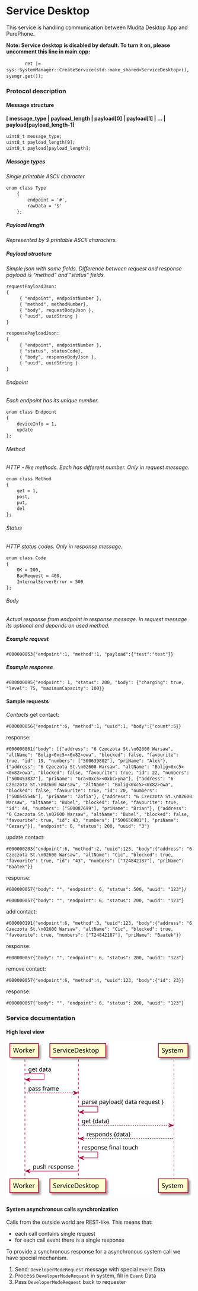 Service Desktop
=================

This service is handling communication between Mudita Desktop App and PurePhone.

**Note:
Service desktop is disabled by default.
To turn it on, please uncomment this line in main.cpp:**

`        ret |= sys::SystemManager::CreateService(std::make_shared<ServiceDesktop>(), sysmgr.get());
`

### Protocol description

#### Message structure

**[ message_type | payload_length | payload[0] | payload[1] | ... | payload[payload_length-1]**

```
uint8_t message_type;
uint8_t payload_length[9];
uint8_t payload[payload_length];
```

##### Message types
*Single printable ASCII character.*
```
enum class Type
    {
        endpoint = '#',
        rawData = '$'
    };
```
##### Payload length
*Represented by 9 printable ASCII characters.*

##### Payload structure
*Simple json with some fields. Difference between request and response payload is "method" and "status" fields.*
```
requestPayloadJson:
{
     { "endpoint", endpointNumber },
     { "method", methodNumber},
     { "body", requestBodyJson },
     { "uuid", uuidString }
}
```
```
responsePayloadJson:
{
     { "endpoint", endpointNumber },
     { "status", statusCode},
     { "body", responseBodyJson },
     { "uuid", uuidString }
}
```
###### Endpoint
*Each endpoint has its unique number.*

```
enum class Endpoint
{
    deviceInfo = 1,
    update
};
```

###### Method
*HTTP - like methods. Each has different number. Only in request message.*

```
enum class Method
{
    get = 1,
    post,
    put,
    del
};
```

###### Status
*HTTP status codes. Only in response message.*

```
enum class Code
{
    OK = 200,
    BadRequest = 400,
    InternalServerError = 500
};
```

###### Body
*Actual response from endpoint in response message. In request message its optional and depends on used method.*

##### Example request

```
#000000053{"endpoint":1, "method":1, "payload":{"test":"test"}}
```

##### Example response

```
#000000095{"endpoint": 1, "status": 200, "body": {"charging": true, "level": 75, "maximumCapacity": 100}}
```

#### Sample requests
*Contacts*
get contact:
```
#000000056{"endpoint":6, "method":1, "uuid":1, "body":{"count":5}}
```
response:
```
#000000861{"body": [{"address": "6 Czeczota St.\n02600 Warsaw", "altName": "Bolig<0xc5><0x82>owa", "blocked": false, "favourite": true, "id": 19, "numbers": ["500639802"], "priName": "Alek"}, {"address": "6 Czeczota St.\n02600 Warsaw", "altName": "Bolig<0xc5><0x82>owa", "blocked": false, "favourite": true, "id": 22, "numbers": ["500453837"], "priName": "Gra<0xc5><0xbc>yna"}, {"address": "6 Czeczota St.\n02600 Warsaw", "altName": "Bolig<0xc5><0x82>owa", "blocked": false, "favourite": true, "id": 20, "numbers": ["500545546"], "priName": "Zofia"}, {"address": "6 Czeczota St.\n02600 Warsaw", "altName": "Bubel", "blocked": false, "favourite": true, "id": 44, "numbers": ["500087699"], "priName": "Brian"}, {"address": "6 Czeczota St.\n02600 Warsaw", "altName": "Bubel", "blocked": false, "favourite": true, "id": 43, "numbers": ["500656981"], "priName": "Cezary"}], "endpoint": 6, "status": 200, "uuid": "3"}
```

update contact:
```
#000000203{"endpoint":6, "method":2, "uuid":123, "body":{"address": "6 Czeczota St.\n02600 Warsaw", "altName": "Cic", "blocked": true, "favourite": true, "id": "43", "numbers": ["724842187"], "priName": "Baatek"}}
```
response:
```
#000000057{"body": "", "endpoint": 6, "status": 500, "uuid": "123"}/
```
```
#000000057{"body": "", "endpoint": 6, "status": 200, "uuid": "123"}
```

add contact:
```
#000000191{"endpoint":6, "method":3, "uuid":123, "body":{"address": "6 Czeczota St.\n02600 Warsaw", "altName": "Cic", "blocked": true, "favourite": true, "numbers": ["724842187"], "priName": "Baatek"}}
```
response:
```
#000000057{"body": "", "endpoint": 6, "status": 200, "uuid": "123"}
```

remove contact:
```
#000000057{"endpoint":6, "method":4, "uuid":123, "body":{"id": 23}}
```
response:
```
#000000057{"body": "", "endpoint": 6, "status": 200, "uuid": "123"}
```

### Service documentation

#### High level view

![Flowchart](./doc/Images/how_machine_works.svg)

#### System asynchronous calls synchronization

Calls from the outside world are REST-like. This means that:
- each call contains single request 
- for each call event there is a single response

To provide a synchronous response for a asynchronous system call we have special mechanism.

1. Send: `DeveloperModeRequest` message with special `Event` Data
2. Process `DeveloperModeRequest` in system, fill in `Event` Data
3. Pass `DeveloperModeRequest` back to requester
